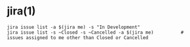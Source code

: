 # jira(1)

    jira issue list -a $(jira me) -s "In Development"
    jira issue list -s ~Closed -s ~Cancelled -a $(jira me)          # issues assigned to me other than Closed or Cancelled
